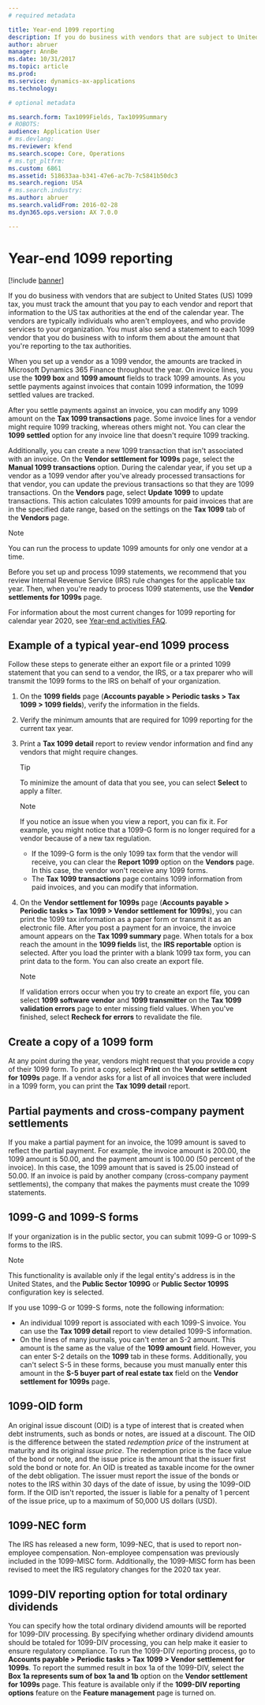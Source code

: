 ```yaml
---
# required metadata

title: Year-end 1099 reporting
description: If you do business with vendors that are subject to United States 1099 tax, you must track the amount that you pay to each vendor and report that information to the US tax authorities at the end of the calendar year.
author: abruer
manager: AnnBe
ms.date: 10/31/2017
ms.topic: article
ms.prod: 
ms.service: dynamics-ax-applications
ms.technology: 

# optional metadata

ms.search.form: Tax1099Fields, Tax1099Summary
# ROBOTS: 
audience: Application User
# ms.devlang: 
ms.reviewer: kfend
ms.search.scope: Core, Operations
# ms.tgt_pltfrm: 
ms.custom: 6861
ms.assetid: 518633aa-b341-47e6-ac7b-7c5841b50dc3
ms.search.region: USA
# ms.search.industry: 
ms.author: abruer
ms.search.validFrom: 2016-02-28
ms.dyn365.ops.version: AX 7.0.0

---
```


# Year-end 1099 reporting

[!include [banner](../includes/banner.md)]

If you do business with vendors that are subject to United States (US) 1099 tax, you must track the amount that you pay to each vendor and report that information to the US tax authorities at the end of the calendar year. The vendors are typically individuals who aren't employees, and who provide services to your organization. You must also send a statement to each 1099 vendor that you do business with to inform them about the amount that you're reporting to the tax authorities.

When you set up a vendor as a 1099 vendor, the amounts are tracked in Microsoft Dynamics 365 Finance throughout the year. On invoice lines, you use the **1099 box** and **1099 amount** fields to track 1099 amounts. As you settle payments against invoices that contain 1099 information, the 1099 settled values are tracked.

After you settle payments against an invoice, you can modify any 1099 amount on the **Tax 1099 transactions** page. Some invoice lines for a vendor might require 1099 tracking, whereas others might not. You can clear the **1099 settled** option for any invoice line that doesn't require 1099 tracking. 

Additionally, you can create a new 1099 transaction that isn't associated with an invoice. On the **Vendor settlement for 1099s** page, select the **Manual 1099 transactions** option. During the calendar year, if you set up a vendor as a 1099 vendor after you've already processed transactions for that vendor, you can update the previous transactions so that they are 1099 transactions. On the **Vendors** page, select **Update 1099** to update transactions. This action calculates 1099 amounts for paid invoices that are in the specified date range, based on the settings on the **Tax 1099** tab of the **Vendors** page.

> [!NOTE]
> You can run the process to update 1099 amounts for only one vendor at a time.

Before you set up and process 1099 statements, we recommend that you review Internal Revenue Service (IRS) rule changes for the applicable tax year. Then, when you're ready to process 1099 statements, use the **Vendor settlements for 1099s** page.

For information about the most current changes for 1099 reporting for calendar year 2020, see [Year-end activities FAQ](../general-ledger/faq-year-end-activities.md).

## Example of a typical year-end 1099 process

Follow these steps to generate either an export file or a printed 1099 statement that you can send to a vendor, the IRS, or a tax preparer who will transmit the 1099 forms to the IRS on behalf of your organization.

1. On the **1099 fields** page (**Accounts payable \> Periodic tasks \> Tax 1099 \> 1099 fields**), verify the information in the fields.
2. Verify the minimum amounts that are required for 1099 reporting for the current tax year.
3. Print a **Tax 1099 detail** report to review vendor information and find any vendors that might require changes.

    > [!TIP]
    > To minimize the amount of data that you see, you can select **Select** to apply a filter.

    > [!NOTE]
    > If you notice an issue when you view a report, you can fix it. For example, you might notice that a 1099-G form is no longer required for a vendor because of a new tax regulation.
    >
    > - If the 1099-G form is the only 1099 tax form that the vendor will receive, you can clear the **Report 1099** option on the **Vendors** page. In this case, the vendor won't receive any 1099 forms.
    > - The **Tax 1099 transactions** page contains 1099 information from paid invoices, and you can modify that information.

4. On the **Vendor settlement for 1099s** page (**Accounts payable \> Periodic tasks \> Tax 1099 \> Vendor settlement for 1099s**), you can print the 1099 tax information as a paper form or transmit it as an electronic file. After you post a payment for an invoice, the invoice amount appears on the **Tax 1099 summary** page. When totals for a box reach the amount in the **1099 fields** list, the **IRS reportable** option is selected. After you load the printer with a blank 1099 tax form, you can print data to the form. You can also create an export file.

    > [!NOTE]
    > If validation errors occur when you try to create an export file, you can select **1099 software vendor** and **1099 transmitter** on the **Tax 1099 validation errors** page to enter missing field values. When you've finished, select **Recheck for errors** to revalidate the file.

## Create a copy of a 1099 form

At any point during the year, vendors might request that you provide a copy of their 1099 form. To print a copy, select **Print** on the **Vendor settlement for 1099s** page. If a vendor asks for a list of all invoices that were included in a 1099 form, you can print the **Tax 1099 detail** report.

## Partial payments and cross-company payment settlements

If you make a partial payment for an invoice, the 1099 amount is saved to reflect the partial payment. For example, the invoice amount is 200.00, the 1099 amount is 50.00, and the payment amount is 100.00 (50 percent of the invoice). In this case, the 1099 amount that is saved is 25.00 instead of 50.00. If an invoice is paid by another company (cross-company payment settlements), the company that makes the payments must create the 1099 statements.

## 1099-G and 1099-S forms

If your organization is in the public sector, you can submit 1099-G or 1099-S forms to the IRS.

> [!NOTE]
> This functionality is available only if the legal entity's address is in the United States, and the **Public Sector 1099G** or **Public Sector 1099S** configuration key is selected.

If you use 1099-G or 1099-S forms, note the following information:

- An individual 1099 report is associated with each 1099-S invoice. You can use the **Tax 1099 detail** report to view detailed 1099-S information.
- On the lines of many journals, you can't enter an S-2 amount. This amount is the same as the value of the **1099 amount** field. However, you can enter S-2 details on the **1099** tab in these forms. Additionally, you can't select S-5 in these forms, because you must manually enter this amount in the **S-5 buyer part of real estate tax** field on the **Vendor settlement for 1099s** page.

## 1099-OID form

An original issue discount (OID) is a type of interest that is created when debt instruments, such as bonds or notes, are issued at a discount. The OID is the difference between the stated *redemption price* of the instrument at maturity and its original *issue price*. The redemption price is the face value of the bond or note, and the issue price is the amount that the issuer first sold the bond or note for. An OID is treated as taxable income for the owner of the debt obligation. The issuer must report the issue of the bonds or notes to the IRS within 30 days of the date of issue, by using the 1099-OID form. If the OID isn't reported, the issuer is liable for a penalty of 1 percent of the issue price, up to a maximum of 50,000 US dollars (USD).

## 1099-NEC form

The IRS has released a new form, 1099-NEC, that is used to report non-employee compensation. Non-employee compensation was previously included in the 1099-MISC form. Additionally, the 1099-MISC form has been revised to meet the IRS regulatory changes for the 2020 tax year.

## 1099-DIV reporting option for total ordinary dividends

You can specify how the total ordinary dividend amounts will be reported for 1099-DIV processing. By specifying whether ordinary dividend amounts should be totaled for 1099-DIV processing, you can help make it easier to ensure regulatory compliance. To run the 1099-DIV reporting process, go to **Accounts payable \> Periodic tasks \> Tax 1099 \> Vendor settlement for 1099s**. To report the summed result in box 1a of the 1099-DIV, select the **Box 1a represents sum of box 1a and 1b** option on the **Vendor settlement for 1099s** page. This feature is available only if the **1099-DIV reporting options** feature on the **Feature management** page is turned on.
